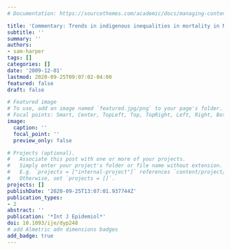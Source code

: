 ```yaml
---
# Documentation: https://sourcethemes.com/academic/docs/managing-content/

title: 'Commentary: Trends in indigenous inequalities in mortality in New Zealand'
subtitle: ''
summary: ''
authors:
- sam-harper
tags: []
categories: []
date: '2009-12-01'
lastmod: 2020-09-25T09:07:02-04:00
featured: false
draft: false

# Featured image
# To use, add an image named `featured.jpg/png` to your page's folder.
# Focal points: Smart, Center, TopLeft, Top, TopRight, Left, Right, BottomLeft, Bottom, BottomRight.
image:
  caption: ''
  focal_point: ''
  preview_only: false

# Projects (optional).
#   Associate this post with one or more of your projects.
#   Simply enter your project's folder or file name without extension.
#   E.g. `projects = ["internal-project"]` references `content/project/deep-learning/index.md`.
#   Otherwise, set `projects = []`.
projects: []
publishDate: '2020-09-25T13:07:01.937744Z'
publication_types:
- 2
abstract: ''
publication: '*Int J Epidemiol*'
doi: 10.1093/ije/dyp248
# add Almetric adn dimensions badges
add_badge: true
---
```

